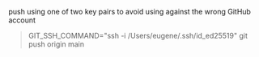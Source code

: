push using one of two key pairs to avoid using against the wrong GitHub account
> GIT_SSH_COMMAND="ssh -i /Users/eugene/.ssh/id_ed25519" git push origin main
